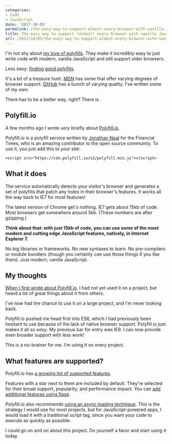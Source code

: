 ```yaml
---
categories:
- Code
- JavaScript
date: '2017-10-05'
permalink: /the-easy-way-to-support-almost-every-browser-with-vanilla-javascript/
title: The easy way to support *almost* every browser with vanilla JavaScript
url: /2017/10/05/the-easy-way-to-support-almost-every-browser-with-vanilla-javascript
---
```


I'm not shy about [my love of polyfills](https://gomakethings.com/why-i-love-polyfills/). They make it incredibly easy to just write code with modern, vanilla JavaScript and still support older browsers.

Less easy: [finding good polyfills](https://gomakethings.com/where-can-you-find-javascript-polyfills/).

It's a bit of a treasure hunt. [MDN](https://developer.mozilla.org/) has some that offer varying degrees of browser support. [GitHub](https://github.com/search?utf8=%E2%9C%93&q=polyfill&type=) has a bunch of varying quality. I've written some of my own.

There has to be a better way, right? There is.

## Polyfill.io

A few months ago I wrote *very* briefly about [Polyfill.io](http://polyfill.io).

Polyfill.io is a polyfill service written by [Jonathan Neal](https://github.com/jonathantneal) for the Financial Times, who is an amazing contributor to the open source community. To use it, you just add this to your site:

```lang-html
<script src="https://cdn.polyfill.io/v2/polyfill.min.js"></script>
```

## What it does

The service automatically detects your visitor's browser and generates a set of polyfills that patch any holes in their browser's features. It works all the way back to IE7 for most features!

The latest version of Chrome get's nothing. IE7 gets about 15kb of code. Most browsers get somewhere around 5kb. (These numbers are after gzipping.)

**Think about that: with just 15kb of code, you can use some of the most modern and cutting edge JavaScript features, natively, in Internet Explorer 7.**

No big libraries or frameworks. No new syntaxes to learn. No pre-compilers or module bundlers (though you certainly *can* use those things if you like them). Just modern, vanilla JavaScript.

## My thoughts

[When I first wrote about Polyfill.io](https://gomakethings.com/automatic-polyfilling/), I had not yet used it on a project, but heard a lot of great things about it from others.

I've now had the chance to use it on a large project, and I'm never looking back.

Polyfill.io pushed me head first into ES6, which I had previously been hesitant to use because of the lack of native browser support. Polyfill.io just makes it all so *easy*. My previous bar for entry was IE9. I can now provide even broader support with less work!

This is a no-brainer for me. I'm using it on every project.

## What features are supported?

Polyfill.io has [a growing list of supported features](https://polyfill.io/v2/docs/features/).

Features with a star next to them are included by default. They're selected for their broad support, popularity, and performance impact. You can [add additional features using flags](https://polyfill.io/v2/docs/examples#flags).

Polyfill.io also recommends [using an async loading technique](https://polyfill.io/v2/docs/examples#feature-detection). This is the strategy I would use for most projects, but for JavaScript-powered apps, I would load it with a traditional script tag, since you want your code to execute as quickly as possible.

I could go on and on about this project. Do yourself a favor and start using it today.